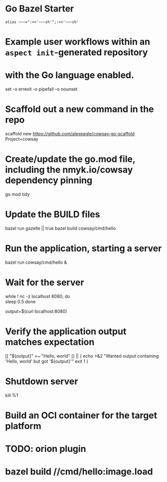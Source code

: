 # Go Bazel Starter

    alias ~~~=":<<'~~~sh'";:<<'~~~sh'

# Example user workflows within an `aspect init`-generated repository
# with the Go language enabled.
set -o errexit -o pipefail -o nounset

# Scaffold out a new command in the repo
scaffold new https://github.com/alexeagle/cowsay-go-scaffold Project=cowsay

# Create/update the go.mod file, including the nmyk.io/cowsay dependency pinning
go mod tidy
# Update the BUILD files
bazel run gazelle || true
bazel build cowsay/cmd/hello
# Run the application, starting a server
bazel run cowsay/cmd/hello &
# Wait for the server
while ! nc -z localhost 8080; do   
  sleep 0.5
done

output=$(curl localhost:8080)
# Verify the application output matches expectation
[[ "${output}" =~ "Hello, world" ]] || {
    echo >&2 "Wanted output containing 'Hello, world' but got '${output}'"
    exit 1
}

# Shutdown server
kill %1

# Build an OCI container for the target platform
# TODO: orion plugin
# bazel build //cmd/hello:image.load